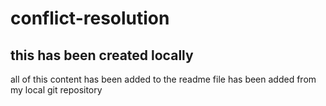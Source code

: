 # conflict-resolution

## this has been created locally 
all of this content has been added to the readme file has been added from my local git repository